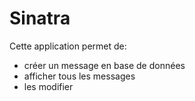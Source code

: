<h1>Sinatra</h1>
<p>Cette application permet de:</p>
<ul>
	<li>créer un message en base de données</li>
	<li>afficher tous les messages</li>
	<li>les modifier</li>
</ul>